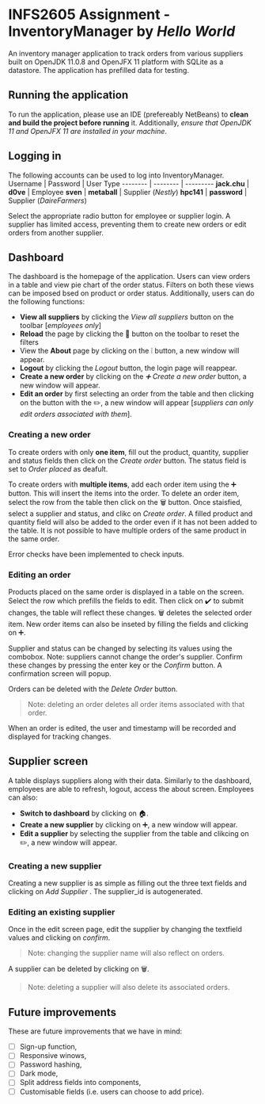# INFS2605 Assignment - InventoryManager by *Hello World*
An inventory manager application to track orders from various suppliers built on OpenJDK 11.0.8 and OpenJFX 11 platform with SQLite as a datastore. The application has prefilled data for testing.

## Running the application ##
To run the application, please use an IDE (prefereably NetBeans) to **clean and build the project before running** it.
Additionally, *ensure that OpenJDK 11 and OpenJFX 11 are installed in your machine*.

## Logging in ##
The following accounts can be used to log into InventoryManager.
Username | Password | User Type 
-------- | -------- | ---------
**jack.chu** | **d0ve** | Employee
**sven** | **metaball** | Supplier (*Nestly*)
**hpc141** | **password** | Supplier (*DaireFarmers*)

Select the appropriate radio button for employee or supplier login. A supplier has limited access, preventing them to create new orders or edit orders from another supplier.

## Dashboard ##
The dashboard is the homepage of the application. Users can view orders in a table and view pie chart of the order status. Filters on both these views can be imposed bsed on product or order status. Additionally, users can do the following functions:
* **View all suppliers** by clicking the *View all suppliers* button on the toolbar [*employees only*]
* **Reload** the page by clicking the :arrows_counterclockwise: button on the toolbar to reset the filters
* View the **About** page by clicking on the :grey_exclamation: button, a new window will appear.
* **Logout** by clicking the *Logout* button, the login page will reappear.
* **Create a new order** by clicking on the *:heavy_plus_sign: Create a new order* button, a new window will appear.
* **Edit an order** by first selecting an order from the table and then clicking on the button with the :pencil2:, a new window will appear [*suppliers can only edit orders associated with them*].

### Creating a new order ###
To create orders with only **one item**, fill out the product, quantity, supplier and status fields then click on the *Create order* button. The status field is set to *Order placed* as deafult.

To create orders with **multiple items**, add each order item using the :heavy_plus_sign: button. This will insert the items into the order. To delete an order item, select the row from the table then click on the :wastebasket: button. Once staisfied, select a supplier and status, and clikc on *Create order*. A filled product and quantity field will also be added to the order even if it has not been added to the table. It is not possible to have multiple orders of the same product in the same order.

Error checks have been implemented to check inputs.

### Editing an order ###
Products placed on the same order is displayed in a table on the screen. Select the row which prefills the fields to edit. Then click on :heavy_check_mark: to submit changes, the table will reflect these changes. :wastebasket: deletes the selected order item. New order items can also be inseted by filling the fields and clicking on :heavy_plus_sign:.

Supplier and status can be changed by selecting its values using the combobox. Note: suppliers cannot change the order's supplier. Confirm these changes by pressing the enter key or the *Confirm* button. A confirmation screen will popup.

Orders can be deleted with the *Delete Order* button.
> Note: deleting an order deletes all order items associated with that order.

When an order is edited, the user and timestamp will be recorded and displayed for tracking changes.

## Supplier screen ###
A table displays suppliers along with their data. Similarly to the dashboard, employees are able to refresh, logout, access the about screen. Employees can also:
* **Switch to dashboard** by clicking on :house:.
* **Create a new supplier** by clicking on :heavy_plus_sign:, a new window will appear.
* **Edit a supplier** by selecting the supplier from the table and clikcing on :pencil2:, a new window will appear.

### Creating a new supplier ###
Creating a new supplier is as simple as filling out the three text fields and clicking on *Add Supplier* . The supplier_id is autogenerated.

### Editing an existing supplier ###
Once in the edit screen page, edit the supplier by changing the textfield values and clicking on *confirm*.
> Note: changing the supplier name will also reflect on orders.

A supplier can be deleted by clicking on :wastebasket:.
> Note: deleting a supplier will also delete its associated orders.

## Future improvements ##
These are future improvements that we have in mind:
- [ ] Sign-up function,
- [ ] Responsive winows,
- [ ] Password hashing,
- [ ] Dark mode,
- [ ] Split address fields into components,
- [ ] Customisable fields (i.e. users can choose to add price).
